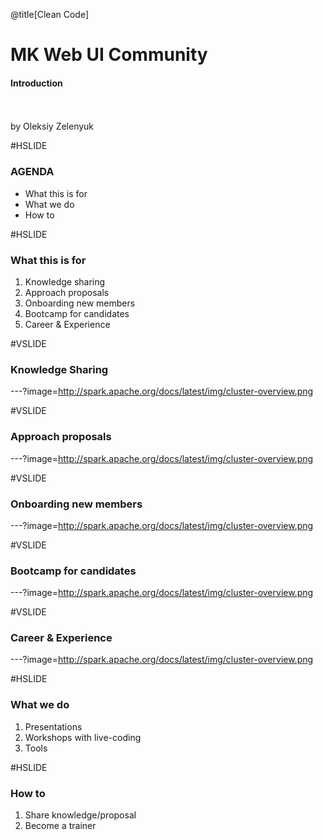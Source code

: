 @title[Clean Code]

# <span class="gold">MK</span> Web UI Community

#### Introduction
<br>
<br>
<span class="byline">by Oleksiy Zelenyuk</span>

#HSLIDE
### AGENDA
- What this is for <!-- .element: class="fragment" -->
- What we do       <!-- .element: class="fragment" -->
- How to           <!-- .element: class="fragment" -->

#HSLIDE
### What this is for

1. Knowledge sharing       <!-- .element: class="fragment" -->
1. Approach proposals      <!-- .element: class="fragment" -->
1. Onboarding new members  <!-- .element: class="fragment" -->
1. Bootcamp for candidates <!-- .element: class="fragment" -->
1. Career & Experience     <!-- .element: class="fragment" -->

#VSLIDE

### Knowledge Sharing

---?image=http://spark.apache.org/docs/latest/img/cluster-overview.png

#VSLIDE

### Approach proposals
---?image=http://spark.apache.org/docs/latest/img/cluster-overview.png

#VSLIDE

### Onboarding new members
---?image=http://spark.apache.org/docs/latest/img/cluster-overview.png

#VSLIDE

### Bootcamp for candidates
---?image=http://spark.apache.org/docs/latest/img/cluster-overview.png

#VSLIDE

### Career & Experience
---?image=http://spark.apache.org/docs/latest/img/cluster-overview.png


#HSLIDE
### What we do

1. Presentations              <!-- .element: class="fragment" -->
1. Workshops with live-coding <!-- .element: class="fragment" -->
1. Tools                      <!-- .element: class="fragment" -->

#HSLIDE
### How to

1. Share knowledge/proposal <!-- .element: class="fragment" -->
1. Become a trainer         <!-- .element: class="fragment" -->
